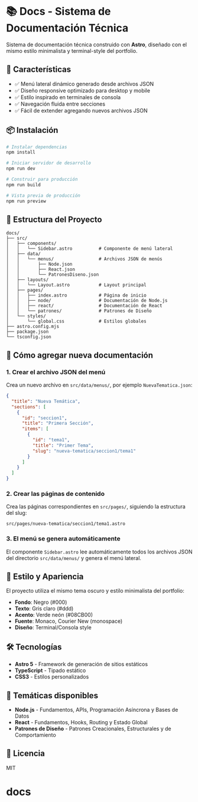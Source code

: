 # 📚 Docs - Sistema de Documentación Técnica

Sistema de documentación técnica construido con **Astro**, diseñado con el mismo estilo minimalista y terminal-style del portfolio.

## 🚀 Características

- ✅ Menú lateral dinámico generado desde archivos JSON
- ✅ Diseño responsive optimizado para desktop y mobile
- ✅ Estilo inspirado en terminales de consola
- ✅ Navegación fluida entre secciones
- ✅ Fácil de extender agregando nuevos archivos JSON

## 📦 Instalación

```bash
# Instalar dependencias
npm install

# Iniciar servidor de desarrollo
npm run dev

# Construir para producción
npm run build

# Vista previa de producción
npm run preview
```

## 📂 Estructura del Proyecto

```
docs/
├── src/
│   ├── components/
│   │   └── Sidebar.astro          # Componente de menú lateral
│   ├── data/
│   │   └── menus/                 # Archivos JSON de menús
│   │       ├── Node.json
│   │       ├── React.json
│   │       └── PatronesDiseno.json
│   ├── layouts/
│   │   └── Layout.astro           # Layout principal
│   ├── pages/
│   │   ├── index.astro            # Página de inicio
│   │   ├── node/                  # Documentación de Node.js
│   │   ├── react/                 # Documentación de React
│   │   └── patrones/              # Patrones de Diseño
│   └── styles/
│       └── global.css             # Estilos globales
├── astro.config.mjs
├── package.json
└── tsconfig.json
```

## 📝 Cómo agregar nueva documentación

### 1. Crear el archivo JSON del menú

Crea un nuevo archivo en `src/data/menus/`, por ejemplo `NuevaTematica.json`:

```json
{
  "title": "Nueva Temática",
  "sections": [
    {
      "id": "seccion1",
      "title": "Primera Sección",
      "items": [
        {
          "id": "tema1",
          "title": "Primer Tema",
          "slug": "nueva-tematica/seccion1/tema1"
        }
      ]
    }
  ]
}
```

### 2. Crear las páginas de contenido

Crea las páginas correspondientes en `src/pages/`, siguiendo la estructura del slug:

```
src/pages/nueva-tematica/seccion1/tema1.astro
```

### 3. El menú se genera automáticamente

El componente `Sidebar.astro` lee automáticamente todos los archivos JSON del directorio `src/data/menus/` y genera el menú lateral.

## 🎨 Estilo y Apariencia

El proyecto utiliza el mismo tema oscuro y estilo minimalista del portfolio:

- **Fondo**: Negro (#000)
- **Texto**: Gris claro (#ddd)
- **Acento**: Verde neón (#08CB00)
- **Fuente**: Monaco, Courier New (monospace)
- **Diseño**: Terminal/Consola style

## 🛠️ Tecnologías

- **Astro 5** - Framework de generación de sitios estáticos
- **TypeScript** - Tipado estático
- **CSS3** - Estilos personalizados

## 📖 Temáticas disponibles

- **Node.js** - Fundamentos, APIs, Programación Asíncrona y Bases de Datos
- **React** - Fundamentos, Hooks, Routing y Estado Global
- **Patrones de Diseño** - Patrones Creacionales, Estructurales y de Comportamiento

## 📄 Licencia

MIT
# docs
